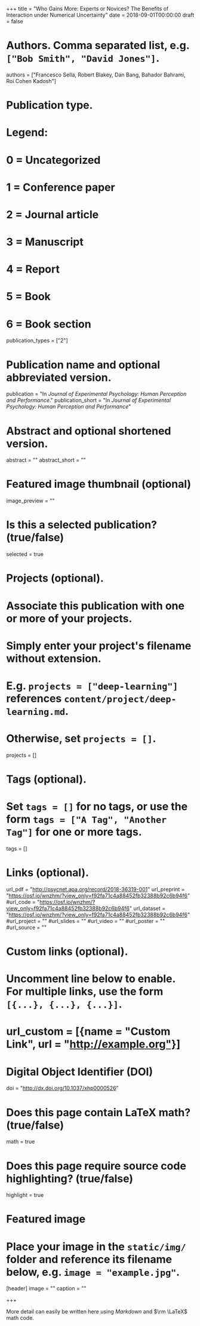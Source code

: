 +++
title = "Who Gains More: Experts or Novices? The Benefits of Interaction under Numerical Uncertainty"
date = 2018-09-01T00:00:00
draft = false

# Authors. Comma separated list, e.g. `["Bob Smith", "David Jones"]`.
authors = ["Francesco Sella, Robert Blakey, Dan Bang, Bahador Bahrami, Roi Cohen Kadosh"]

# Publication type.
# Legend:
# 0 = Uncategorized
# 1 = Conference paper
# 2 = Journal article
# 3 = Manuscript
# 4 = Report
# 5 = Book
# 6 = Book section
publication_types = ["2"]

# Publication name and optional abbreviated version.
publication = "In *Journal of Experimental Psychology: Human Perception and Performance*."
publication_short = "In *Journal of Experimental Psychology: Human Perception and Performance*"

# Abstract and optional shortened version.
abstract = ""
abstract_short = ""

# Featured image thumbnail (optional)
image_preview = ""

# Is this a selected publication? (true/false)
selected = true

# Projects (optional).
#   Associate this publication with one or more of your projects.
#   Simply enter your project's filename without extension.
#   E.g. `projects = ["deep-learning"]` references `content/project/deep-learning.md`.
#   Otherwise, set `projects = []`.
projects = []

# Tags (optional).
#   Set `tags = []` for no tags, or use the form `tags = ["A Tag", "Another Tag"]` for one or more tags.
tags = []

# Links (optional).
url_pdf = "http://psycnet.apa.org/record/2018-36319-001"
url_preprint = "https://osf.io/wnzhm/?view_only=f92fa71c4a88452fb32388b92c6b94f6"
#url_code = "https://osf.io/wnzhm/?view_only=f92fa71c4a88452fb32388b92c6b94f6"
url_dataset = "https://osf.io/wnzhm/?view_only=f92fa71c4a88452fb32388b92c6b94f6"
#url_project = ""
#url_slides = ""
#url_video = ""
#url_poster = ""
#url_source = ""

# Custom links (optional).
#   Uncomment line below to enable. For multiple links, use the form `[{...}, {...}, {...}]`.
# url_custom = [{name = "Custom Link", url = "http://example.org"}]

# Digital Object Identifier (DOI)
doi = "http://dx.doi.org/10.1037/xhp0000526"

# Does this page contain LaTeX math? (true/false)
math = true

# Does this page require source code highlighting? (true/false)
highlight = true

# Featured image
# Place your image in the `static/img/` folder and reference its filename below, e.g. `image = "example.jpg"`.
[header]
image = ""
caption = ""

+++

More detail can easily be written here using *Markdown* and $\rm \LaTeX$ math code.
